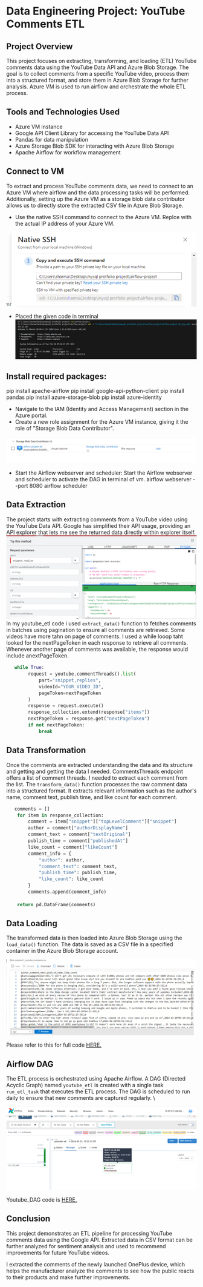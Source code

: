 # Data Engineering Project: YouTube Comments ETL

## Project Overview
This project focuses on extracting, transforming, and loading (ETL) YouTube comments data using the YouTube Data API and Azure Blob Storage. The goal is to collect comments from a specific YouTube video, process them into a structured format, and store them in Azure Blob Storage for further analysis. Azure VM is used to run airflow and orchestrate the whole ETL process.

## Tools and Technologies Used
- Azure VM instance
- Google API Client Library for accessing the YouTube Data API
- Pandas for data manipulation
- Azure Storage Blob SDK for interacting with Azure Blob Storage
- Apache Airflow for workflow management

## Connect to VM
To extract and process YouTube comments data, we need to connect to an Azure VM where airflow and the data processing tasks will be performed. Additionally, setting up the Azure VM as a storage blob data contributor allows us to directly store the extracted CSV file in Azure Blob Storage.

- Use the native SSH command to connect to the Azure VM. Replce with the actual IP address of your Azure VM.

![ssh_to_vm](Files/ssh_to_vm.png)

- Placed the given code in terminal
![connect_to_vm](Files/connect_to_vm.png)

## Install required packages:
pip install apache-airflow 
pip install google-api-python-client 
pip install pandas 
pip install azure-storage-blob 
pip install azure-identity

- Navigate to the IAM (Identity and Access Management) section in the Azure portal.
- Create a new role assignment for the Azure VM instance, giving it the role of "Storage Blob Data Contributor".

![iam_to_vm](Files/iam_to_vm.png)

- Start the Airflow webserver and scheduler: Start the Airflow webserver and scheduler to activate the DAG in terminal of vm.
airflow webserver --port 8080
airflow scheduler

## Data Extraction
The project starts with extracting comments from a YouTube video using the YouTube Data API. Google has simplified their API usage, providing an API explorer that lets me see the returned data directly within explorer itself.
![api_explore](Files/1google_api_explorer.png)
In my youtube_etl code i used `extract_data()` function  to fetches comments in batches using pagination to ensure all comments are retrieved.
Some videos have more tahn on page of comments. I used a while looop taht looked for the nextPageToken in each response to retrieve all comments. Whenever another page of comments was available, the response would include anextPageToken.

```python
   while True:
        request = youtube.commentThreads().list(
            part="snippet,replies",
            videoId="YOUR_VIDEO_ID",
            pageToken=nextPageToken
        )
        response = request.execute()
        response_collection.extend(response["items"])
        nextPageToken = response.get("nextPageToken")
        if not nextPageToken:
            break
```
            
## Data Transformation
Once the comments are extracted understanding the data and its structure and getting and getting the data I needed. CommentsThreads endpoint offers a list of comment threads. I needed to extract each comment from the list.
The `transform_data()` function processes the raw comment data into a structured format. It extracts relevant information such as the author's name, comment text, publish time, and like count for each comment.

```python
   comments = []
    for item in response_collection:
        comment = item["snippet"]["topLevelComment"]["snippet"]
        author = comment["authorDisplayName"]
        comment_text = comment["textOriginal"]
        publish_time = comment["publishedAt"]
        like_count = comment["likeCount"]
        comment_info = {
            "author": author,
            "comment_text": comment_text,
            "publish_time": publish_time,
            "like_count": like_count
        }
        comments.append(comment_info)

    return pd.DataFrame(comments)
```
## Data Loading
The transformed data is then loaded into Azure Blob Storage using the `load_data()` function. The data is saved as a CSV file in a specified container in the Azure Blob Storage account.

![blob_youtube_comments](Files/output_csv.png)


Please refer to this for full code [HERE.](Files/youtube_etl.py)


## Airflow DAG
The ETL process is orchestrated using Apache Airflow. A DAG (Directed Acyclic Graph) named `youtube_etl` is created with a single task `run_etl_task` that executes the ETL process. The DAG is scheduled to run daily to ensure that new comments are captured regularly. \

![airflow_run](Files/airflow_run.png)

Youtube_DAG code is [HERE.](Files/youtube_dag.py)

## Conclusion
This project demonstrates an ETL pipeline for processing YouTube comments data using the Google API. Extracted data in CSV format can be further analyzed for sentiment analysis and used to recommend improvements for future YouTube videos. 

I extracted the comments of the newly launched OnePlus device, which helps the manufacturer analyze the comments to see how the public reacts to their products and make further improvements.

